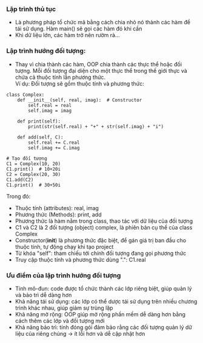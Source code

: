 ### Lập trình thủ tục 
- Là phương pháp tổ chức mã bằng cách chia nhỏ nó thành các hàm để tái sử dụng. Hàm main() sẽ gọi các hàm đó khi cần
- Khi dữ liệu lớn, các hàm trở nên rườm rà...

### Lập trình hướng đối tượng: 
- Thay vì chia thành các hàm, OOP chia thành các thực thể hoặc đối tượng. Mỗi đối tượng đại diện cho một thực thể trong thế giới thực và chứa cả thuộc tính lẫn phương thức. <br> Ví dụ: Đối tượng sẽ gồm thuộc tính và phương thức:

```
class Complex:
    def __init__(self, real, imag):  # Constructor
        self.real = real
        self.imag = imag

    def print(self):
        print(str(self.real) + "+" + str(self.imag) + "i")

    def add(self, C):
        self.real += C.real
        self.imag += C.imag

# Tạo đối tượng
C1 = Complex(10, 20)
C1.print()  # 10+20i
C2 = Complex(20, 30)
C1.add(C2)
C1.print()  # 30+50i
```

Trong đó:
- Thuộc tính (attributes): real, imag
- Phương thức (Methods): print, add
- Phương thức là hàm nằm trong class, thao tác với dữ liệu của đối tượng
- C1 và C2 là 2 đối tượng (object) complex, là phiên bản cụ thể của class Complex
- Constructor(__init__) là phương thức đặc biệt, để gán giá trị ban đầu cho thuộc tính, tự động chạy khi tạo project
- Từ khóa "self": tham chiếu tới chính đối tượng đang gọi phương thức
- Truy cập thuộc tính và phương thức dùng ".": C1.real

### Ưu điểm của lập trình hướng đối tượng
- Tính mô-đun: code được tổ chức thành các lớp riêng biệt, giúp quản lý và bảo trì dễ dàng hơn
- Khả năng tái sử dụng: các lớp có thể dược tái sử dụng trên nhiều chương trình khác nhau, giúp giảm sự trùng lặp
- Khả năng mở rộng: OOP giúp mở rộng phần mềm dễ dàng hơn bằng cách thêm các lớp và đối tượng mới
- Khả năng bảo trì: tính đóng gói đảm bảo rằng các đối tượng quản lý dữ liệu của riêng chúng -> ít lỗi hơn và dễ cập nhật hơn

